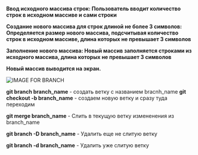 **Ввод исходного массива строк: Пользователь вводит количество строк в исходном массиве и сами строки**

**Создание нового массива для строк длиной не более 3 символов: Определяется размер нового массива, подсчитывая количество строк в исходном массиве, длина которых не превышает 3 символов**

**Заполнение нового массива: Новый массив заполняется строками из исходного массива, длина которых не превышает 3 символов**

**Новый массив выводится на экран.**

![IMAGE FOR BRANCH](block-chema.jpg)  







**git branch branch_name** -  создать ветку с названием bracnh_name
**git checkout -b branch_name** - создаем новую ветку и сразу туда переходим

**git merge branch_name** - Слить в текущую ветку измененения из branch_name

**git branch -D branch_name** - Удалить еще не слитую ветку

**git branch -d branch_name** - Удалить уже слитую ветку



